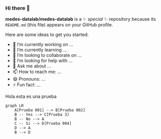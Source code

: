 ### Hi there 👋


**medes-datalab/medes-datalab** is a ✨ _special_ ✨ repository because its `README.md` (this file) appears on your GitHub profile.

Here are some ideas to get you started:

- 🔭 I’m currently working on ...
- 🌱 I’m currently learning ...
- 👯 I’m looking to collaborate on ...
- 🤔 I’m looking for help with ...
- 💬 Ask me about ...
- 📫 How to reach me: ...
- 😄 Pronouns: ...
- ⚡ Fun fact: ...



Hola esta es una prueba

``` mermaid
graph LR
    A[Prueba 001] --> B[Prueba 002]
    B -- Yes --> C[Prueba 3]
    B -- No --> A
    C -- Si --> D[Prueba 004]
    D --> A
    B --> D
```